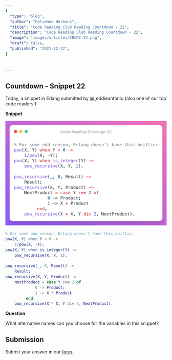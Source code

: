 ```yaml
---
{
  "type": "blog",
  "author": "Felienne Hermans",
  "title": "Code Reading Club Reading Countdown - 22",
  "description": "Code Reading Club Reading Countdown - 22",
  "image": "images/articles/CRCRC-22.png",
  "draft": false,
  "published": "2021-12-22",
}


---
```




## Countdown - Snippet 22

Today, a snippet in Erlang submitted by @_eddieantonio (also one of our top code readers!)

**Snippet**

![CRCRC-22](/images/articles/CRCRC-22.png)


```erlang
% For some odd reason, Erlang doesn't have this builtin:
pow(X, Y) when Y < 0 ->
    1/pow(X, -Y);
pow(X, Y) when is_integer(Y) ->
    pow_recursive(X, Y, 1).

pow_recursive(_, 0, Result) ->
    Result;
pow_recursive(X, Y, Product) ->
    NextProduct = case Y rem 2 of
             0 -> Product;
             1 -> X * Product
         end,
    pow_recursive(X * X, Y div 2, NextProduct).
```

**Question**

What alternative names can you choose for the variables in this snippet?

## Submission

Submit your answer in our [form](https://forms.gle/241ak22gMu1fRada6).